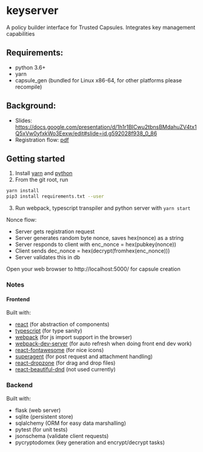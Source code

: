 # keyserver
A policy builder interface for Trusted Capsules. Integrates key management capabilities

## Requirements:
- python 3.6+
- yarn
- capsule_gen (bundled for Linux x86-64, for other platforms please recompile)

## Background:
- Slides: https://docs.google.com/presentation/d/1h1r1BICwu2tbnsBMdahuZV4tx1Q5xVw0yfxkWo3Eexw/edit#slide=id.g592028f938_0_86
- Registration flow: [pdf](docs/registration_flow.pdf)

## Getting started
1. Install [yarn](https://yarnpkg.com/en/docs/install) and [python](https://www.anaconda.com/distribution/#download-section)
2. From the git root, run
```bash
yarn install
pip3 install requirements.txt --user
```
3. Run webpack, typescript transpiler and python server with `yarn start`

Nonce flow:
- Server gets registration request
- Server generates random byte nonce, saves hex(nonce) as a string
- Server responds to client with enc_nonce = hex(pubkey(nonce)) 
- Client sends dec_nonce = hex(decrypt(fromhex(enc_nonce)))
- Server validates this in db

Open your web browser to http://localhost:5000/ for capsule creation

### Notes
#### Frontend
Built with:
- [react](https://reactjs.org/) (for abstraction of components)
- [typescript](https://www.typescriptlang.org/) (for type sanity)
- [webpack](https://webpack.js.org/) (for js import support in the browser)
- [webpack-dev-server](https://webpack.js.org/configuration/dev-server/) (for auto refresh when doing front end dev work)
- [react-fontawesome](https://github.com/FortAwesome/react-fontawesome) (for nice icons)
- [superagent](https://github.com/visionmedia/superagent) (for post request and attachment handling)
- [react-dropzone](https://github.com/react-dropzone/react-dropzone) (for drag and drop files)
- [react-beautiful-dnd](https://github.com/atlassian/react-beautiful-dnd) (not used currently)

### Backend
Built with: 
- flask (web server)
- sqlite (persistent store)
- sqlalchemy (ORM for easy data marshalling)
- pytest (for unit tests)
- jsonschema (validate client requests)
- pycryptodomex (key generation and encrypt/decrypt tasks)